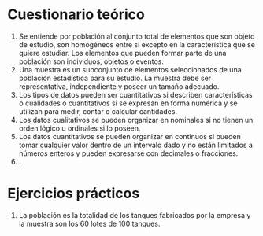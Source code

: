 # Cuestionario teórico
1. Se entiende por población al conjunto total de elementos que son objeto de estudio, son homogéneos entre sí excepto en la característica que se quiere estudiar. Los elementos que pueden formar parte de una población son individuos, objetos o eventos.
2. Una muestra es un subconjunto de elementos seleccionados de una población estadística para su estudio. La muestra debe ser representativa, independiente y poseer un tamaño adecuado.
3. Los tipos de datos pueden ser cuantitativos si describen características o cualidades o cuantitativos si se expresan en forma numérica y se utilizan para medir, contar o calcular cantidades.
4. Los datos cualitativos se pueden organizar en nominales si no tienen un orden lógico u ordinales si lo poseen. 
5. Los datos cuantitativos se pueden organizar en continuos si pueden tomar cualquier valor dentro de un intervalo dado y no están limitados a números enteros y pueden expresarse con decimales o fracciones.
6. .

# Ejercicios prácticos
1. La población es la totalidad de los tanques fabricados por la empresa y la muestra son los 60 lotes de 100 tanques. 